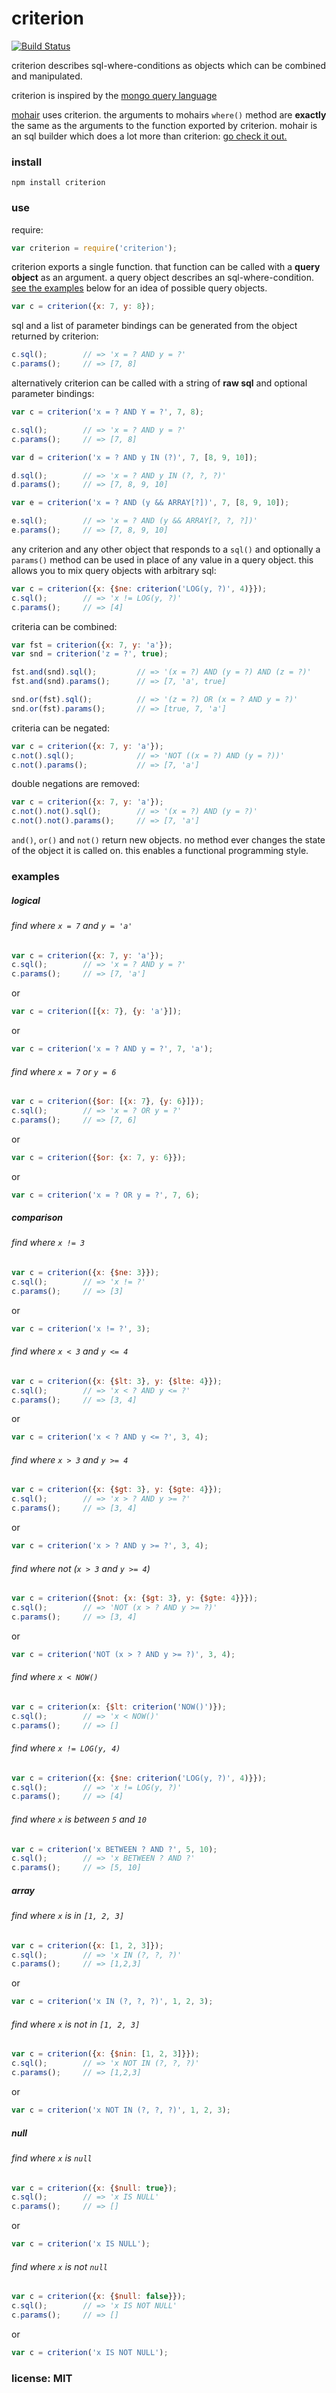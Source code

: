 # criterion

[![Build Status](https://travis-ci.org/snd/criterion.png)](https://travis-ci.org/snd/criterion)

criterion describes sql-where-conditions as objects which can be combined
and manipulated.

criterion is inspired by the [mongo query language](http://www.mongodb.org/display/DOCS/Advanced+Queries)

[mohair](https://github.com/snd/mohair) uses criterion.
the arguments to mohairs `where()` method are **exactly** the same as the arguments to the function exported by criterion.
mohair is an sql builder which does a lot more than criterion: [go check it out.](https://github.com/snd/mohair)

### install

```
npm install criterion
```

### use

require:

```javascript
var criterion = require('criterion');
```

criterion exports a single function.
that function can be called with a **query object** as an argument.
a query object describes an sql-where-condition.
[see the examples](#examples) below for an idea of possible query objects.

```javascript
var c = criterion({x: 7, y: 8});
```

sql and a list of parameter bindings can be generated from the object returned by criterion:

```javascript
c.sql();        // => 'x = ? AND y = ?'
c.params();     // => [7, 8]
```

alternatively criterion can be called with a string of **raw sql** and optional parameter bindings:

```javascript
var c = criterion('x = ? AND Y = ?', 7, 8);

c.sql();        // => 'x = ? AND y = ?'
c.params();     // => [7, 8]

var d = criterion('x = ? AND y IN (?)', 7, [8, 9, 10]);

d.sql();        // => 'x = ? AND y IN (?, ?, ?)'
d.params();     // => [7, 8, 9, 10]

var e = criterion('x = ? AND (y && ARRAY[?])', 7, [8, 9, 10]);

e.sql();        // => 'x = ? AND (y && ARRAY[?, ?, ?])'
e.params();     // => [7, 8, 9, 10]
```

any criterion and any other object that responds to a `sql()` and optionally a `params()` method can
be used in place of any value in a query object.
this allows you to mix query objects with arbitrary sql:

```javascript
var c = criterion({x: {$ne: criterion('LOG(y, ?)', 4)}});
c.sql();        // => 'x != LOG(y, ?)'
c.params();     // => [4]
```

criteria can be combined:

```javascript
var fst = criterion({x: 7, y: 'a'});
var snd = criterion('z = ?', true);

fst.and(snd).sql();         // => '(x = ?) AND (y = ?) AND (z = ?)'
fst.and(snd).params();      // => [7, 'a', true]

snd.or(fst).sql();          // => '(z = ?) OR (x = ? AND y = ?)'
snd.or(fst).params();       // => [true, 7, 'a']
```

criteria can be negated:

```javascript
var c = criterion({x: 7, y: 'a'});
c.not().sql();              // => 'NOT ((x = ?) AND (y = ?))'
c.not().params();           // => [7, 'a']
```

double negations are removed:

```javascript
var c = criterion({x: 7, y: 'a'});
c.not().not().sql();        // => '(x = ?) AND (y = ?)'
c.not().not().params();     // => [7, 'a']
```

`and()`, `or()` and `not()` return new objects.
no method ever changes the state of the object it is called on.
this enables a functional programming style.

### examples

##### logical

###### find where `x = 7` and `y = 'a'`

```javascript
var c = criterion({x: 7, y: 'a'});
c.sql();        // => 'x = ? AND y = ?'
c.params();     // => [7, 'a']
```
or
```javascript
var c = criterion([{x: 7}, {y: 'a'}]);
```
or
```javascript
var c = criterion('x = ? AND y = ?', 7, 'a');
```

###### find where `x = 7` or `y = 6`

```javascript
var c = criterion({$or: [{x: 7}, {y: 6}]});
c.sql();        // => 'x = ? OR y = ?'
c.params();     // => [7, 6]
```
or
```javascript
var c = criterion({$or: {x: 7, y: 6}});
```
or
```javascript
var c = criterion('x = ? OR y = ?', 7, 6);
```

##### comparison

###### find where `x != 3`

```javascript
var c = criterion({x: {$ne: 3}});
c.sql();        // => 'x != ?'
c.params();     // => [3]
```
or
```javascript
var c = criterion('x != ?', 3);
```

###### find where `x < 3` and `y <= 4`

```javascript
var c = criterion({x: {$lt: 3}, y: {$lte: 4}});
c.sql();        // => 'x < ? AND y <= ?'
c.params();     // => [3, 4]
```
or
```javascript
var c = criterion('x < ? AND y <= ?', 3, 4);
```

###### find where `x > 3` and `y >= 4`

```javascript
var c = criterion({x: {$gt: 3}, y: {$gte: 4}});
c.sql();        // => 'x > ? AND y >= ?'
c.params();     // => [3, 4]
```
or
```javascript
var c = criterion('x > ? AND y >= ?', 3, 4);
```

###### find where not (`x > 3` and `y >= 4`)

```javascript
var c = criterion({$not: {x: {$gt: 3}, y: {$gte: 4}}});
c.sql();        // => 'NOT (x > ? AND y >= ?)'
c.params();     // => [3, 4]
```
or
```javascript
var c = criterion('NOT (x > ? AND y >= ?)', 3, 4);
```

###### find where `x < NOW()`

```javascript
var c = criterion(x: {$lt: criterion('NOW()')});
c.sql();        // => 'x < NOW()'
c.params();     // => []
```

###### find where `x != LOG(y, 4)`

```javascript
var c = criterion({x: {$ne: criterion('LOG(y, ?)', 4)}});
c.sql();        // => 'x != LOG(y, ?)'
c.params();     // => [4]
```

###### find where `x` is between `5` and `10`

```javascript
var c = criterion('x BETWEEN ? AND ?', 5, 10);
c.sql();        // => 'x BETWEEN ? AND ?'
c.params();     // => [5, 10]
```

##### array

###### find where `x` is in `[1, 2, 3]`

```javascript
var c = criterion({x: [1, 2, 3]});
c.sql();        // => 'x IN (?, ?, ?)'
c.params();     // => [1,2,3]
```
or
```javascript
var c = criterion('x IN (?, ?, ?)', 1, 2, 3);
```

###### find where `x` is not in `[1, 2, 3]`

```javascript
var c = criterion({x: {$nin: [1, 2, 3]}});
c.sql();        // => 'x NOT IN (?, ?, ?)'
c.params();     // => [1,2,3]
```
or
```javascript
var c = criterion('x NOT IN (?, ?, ?)', 1, 2, 3);
```

##### null

###### find where `x` is `null`

```javascript
var c = criterion({x: {$null: true});
c.sql();        // => 'x IS NULL'
c.params();     // => []
```
or
```javascript
var c = criterion('x IS NULL');
```

###### find where `x` is not `null`

```javascript
var c = criterion({x: {$null: false}});
c.sql();        // => 'x IS NOT NULL'
c.params();     // => []
```
or
```javascript
var c = criterion('x IS NOT NULL');
```

### license: MIT
